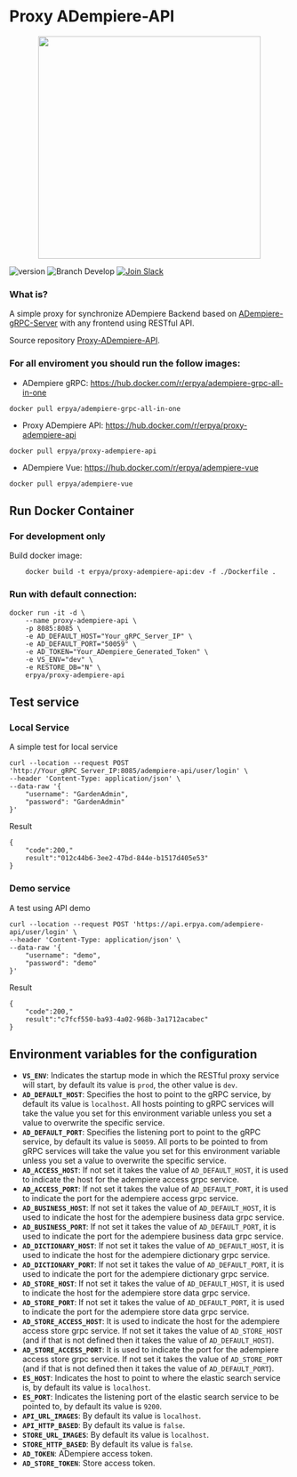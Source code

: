 Proxy ADempiere-API
==============

<div align="center">
	<img src="https://camo.githubusercontent.com/911c5d54ded447403e56de3f96f332c06bceb8bd/68747470733a2f2f75706c6f61642e77696b696d656469612e6f72672f77696b6970656469612f636f6d6d6f6e732f622f62312f4164656d70696572652d6c6f676f2e706e67" style="text-align:center;" width="400" />
</div>

![version](https://img.shields.io/badge/node-v10.x-blue.svg)
![Branch Develop](https://img.shields.io/badge/dev%20branch-develop-blue.svg)
<a href="http://slack.vuestorefront.io">![Join Slack](https://img.shields.io/badge/community%20chat-slack-FF1493.svg)</a>

### What is?
A simple proxy for synchronize ADempiere Backend based on [ADempiere-gRPC-Server](https://github.com/adempiere/adempiere-gRPC-Server) with any frontend using RESTful API.

Source repository [Proxy-ADempiere-API](https://github.com/adempiere/proxy-adempiere-api).

### For all enviroment you should run the follow images:
- ADempiere gRPC: https://hub.docker.com/r/erpya/adempiere-grpc-all-in-one
```shell
docker pull erpya/adempiere-grpc-all-in-one
```
- Proxy ADempiere API: https://hub.docker.com/r/erpya/proxy-adempiere-api
```shell
docker pull erpya/proxy-adempiere-api
```
- ADempiere Vue: https://hub.docker.com/r/erpya/adempiere-vue
```shell
docker pull erpya/adempiere-vue
```

## Run Docker Container

### For development only
Build docker image:
```shell
    docker build -t erpya/proxy-adempiere-api:dev -f ./Dockerfile .
```

### Run with default connection:
```shell
docker run -it -d \
	--name proxy-adempiere-api \
	-p 8085:8085 \
	-e AD_DEFAULT_HOST="Your_gRPC_Server_IP" \
	-e AD_DEFAULT_PORT="50059" \
	-e AD_TOKEN="Your_ADempiere_Generated_Token" \
	-e VS_ENV="dev" \
	-e RESTORE_DB="N" \
	erpya/proxy-adempiere-api
```

## Test service

### Local Service
A simple test for local service
```shell
curl --location --request POST 'http://Your_gRPC_Server_IP:8085/adempiere-api/user/login' \
--header 'Content-Type: application/json' \
--data-raw '{
    "username": "GardenAdmin",
    "password": "GardenAdmin"
}'
```
Result
```shell
{
	"code":200,"
	result":"012c44b6-3ee2-47bd-844e-b1517d405e53"
}
```

### Demo service
A test using API demo
```shell
curl --location --request POST 'https://api.erpya.com/adempiere-api/user/login' \
--header 'Content-Type: application/json' \
--data-raw '{
    "username": "demo",
    "password": "demo"
}'
```
Result
```shell
{
	"code":200,"
	result":"c7fcf550-ba93-4a02-968b-3a1712acabec"
}
```
## Environment variables for the configuration

* **`VS_ENV`**: Indicates the startup mode in which the RESTful proxy service will start, by default its value is `prod`, the other value is `dev`.
* **`AD_DEFAULT_HOST`**: Specifies the host to point to the gRPC service, by default its value is `localhost`. All hosts pointing to gRPC services will take the value you set for this environment variable unless you set a value to overwrite the specific service.
* **`AD_DEFAULT_PORT`**: Specifies the listening port to point to the gRPC service, by default its value is `50059`. All ports to be pointed to from gRPC services will take the value you set for this environment variable unless you set a value to overwrite the specific service.
* **`AD_ACCESS_HOST`**: If not set it takes the value of `AD_DEFAULT_HOST`, it is used to indicate the host for the adempiere access grpc service.
* **`AD_ACCESS_PORT`**: If not set it takes the value of `AD_DEFAULT_PORT`, it is used to indicate the port for the adempiere access grpc service.
* **`AD_BUSINESS_HOST`**: If not set it takes the value of `AD_DEFAULT_HOST`, it is used to indicate the host for the adempiere business data grpc service.
* **`AD_BUSINESS_PORT`**: If not set it takes the value of `AD_DEFAULT_PORT`, it is used to indicate the port for the adempiere business data grpc service.
* **`AD_DICTIONARY_HOST`**: If not set it takes the value of `AD_DEFAULT_HOST`, it is used to indicate the host for the adempiere dictionary grpc service.
* **`AD_DICTIONARY_PORT`**: If not set it takes the value of `AD_DEFAULT_PORT`, it is used to indicate the port for the adempiere dictionary grpc service.
* **`AD_STORE_HOST`**: If not set it takes the value of `AD_DEFAULT_HOST`, it is used to indicate the host for the adempiere store data grpc service.
* **`AD_STORE_PORT`**: If not set it takes the value of `AD_DEFAULT_PORT`, it is used to indicate the port for the adempiere store data grpc service.
* **`AD_STORE_ACCESS_HOST`**: It is used to indicate the host for the adempiere access store grpc service. If not set it takes the value of `AD_STORE_HOST` (and if that is not defined then it takes the value of `AD_DEFAULT_HOST`).
* **`AD_STORE_ACCESS_PORT`**: It is used to indicate the port for the adempiere access store grpc service. If not set it takes the value of `AD_STORE_PORT` (and if that is not defined then it takes the value of `AD_DEFAULT_PORT`).
* **`ES_HOST`**: Indicates the host to point to where the elastic search service is, by default its value is `localhost`.
* **`ES_PORT`**: Indicates the listening port of the elastic search service to be pointed to, by default its value is `9200`.
* **`API_URL_IMAGES`**: By default its value is `localhost`.
* **`API_HTTP_BASED`**: By default its value is `false`.
* **`STORE_URL_IMAGES`**: By default its value is `localhost`.
* **`STORE_HTTP_BASED`**: By default its value is `false`.
* **`AD_TOKEN`**: ADempiere access token.
* **`AD_STORE_TOKEN`**: Store access token.
